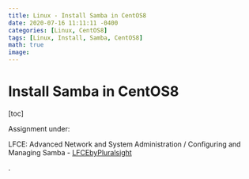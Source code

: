 ```yaml
---
title: Linux - Install Samba in CentOS8 
date: 2020-07-16 11:11:11 -0400
categories: [Linux, CentOS8]
tags: [Linux, Install, Samba, CentOS8]
math: true
image: 
---
```


# Install Samba in CentOS8


[toc]

Assignment under:

LFCE: Advanced Network and System Administration / Configuring and Managing Samba - [LFCEbyPluralsight](https://app.pluralsight.com/library/courses/advanced-network-system-administration-lfce/table-of-contents)























.
